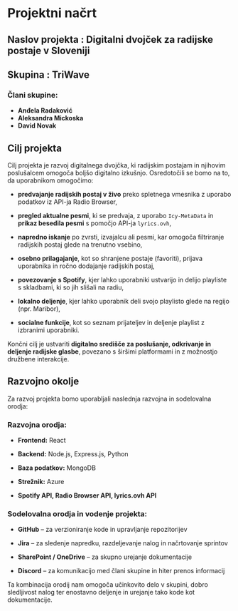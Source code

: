 # Projektni načrt

## Naslov projekta : Digitalni dvojček za radijske postaje v Sloveniji

## Skupina : **TriWave**

### Člani skupine:
- **Anđela Radaković**
- **Aleksandra Mickoska**
- **David Novak**

## Cilj projekta
Cilj projekta je razvoj digitalnega dvojčka, ki radijskim postajam in njihovim poslušalcem omogoča boljšo digitalno izkušnjo. Osredotočili se bomo na to, da uporabnikom omogočimo:
- **predvajanje radijskih postaj v živo** preko spletnega vmesnika z uporabo podatkov iz API-ja Radio Browser,

- **pregled aktualne pesmi**, ki se predvaja, z uporabo `Icy-MetaData` in **prikaz besedila pesmi** s pomočjo API-ja `lyrics.ovh`,

- **napredno iskanje** po zvrsti, izvajalcu ali pesmi, kar omogoča filtriranje radijskih postaj glede na trenutno vsebino,

- **osebno prilagajanje**, kot so shranjene postaje (favoriti), prijava uporabnika in ročno dodajanje radijskih postaj,

- **povezovanje s Spotify**, kjer lahko uporabniki ustvarijo in delijo playliste s skladbami, ki so jih slišali na radiu,

- **lokalno deljenje**, kjer lahko uporabnik deli svojo playlisto glede na regijo (npr. Maribor),

- **socialne funkcije**, kot so seznam prijateljev in deljenje playlist z izbranimi uporabniki.

Končni cilj je ustvariti **digitalno središče za poslušanje, odkrivanje in deljenje radijske glasbe**, povezano s širšimi platformami in z možnostjo družbene interakcije.

##  Razvojno okolje
Za razvoj projekta bomo uporabljali naslednja razvojna in sodelovalna orodja:

### Razvojna orodja:
- **Frontend:** React

- **Backend:** Node.js, Express.js, Python

- **Baza podatkov:** MongoDB

- **Strežnik:**  Azure

- **Spotify API, Radio Browser API, lyrics.ovh API**

### Sodelovalna orodja in vodenje projekta:
- **GitHub** – za verzioniranje kode in upravljanje repozitorijev

- **Jira** – za sledenje napredku, razdeljevanje nalog in načrtovanje sprintov

- **SharePoint / OneDrive** – za skupno urejanje dokumentacije

- **Discord** – za komunikacijo med člani skupine in hiter prenos informacij

Ta kombinacija orodij nam omogoča učinkovito delo v skupini, dobro sledljivost nalog ter enostavno deljenje in urejanje tako kode kot dokumentacije.